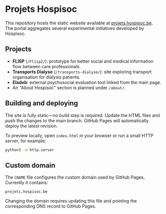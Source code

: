 # Projets Hospisoc

This repository hosts the static website available at [projets.hospisoc.be](https://projets.hospisoc.be). The portal aggregates several experimental initiatives developed by Hospisoc.

## Projects

- **FLISP** (`/Flisp2/`): prototype for better social and medical information flow between care professionals.
- **Transports Dialyse** (`/transports-dialyse/`): site exploring transport organisation for dialysis patients.
- **Eladeb**: external psychosocial evaluation tool linked from the main page.
- An "About Hospisoc" section is planned under `/about/`.

## Building and deploying

The site is fully static—no build step is required. Update the HTML files and push the changes to the main branch. GitHub Pages will automatically deploy the latest revision.

To preview locally, open `index.html` in your browser or run a small HTTP server, for example:

```bash
python3 -m http.server
```

## Custom domain

The `CNAME` file configures the custom domain used by GitHub Pages. Currently it contains:

```
projets.hospisoc.be
```

Changing the domain requires updating this file and pointing the corresponding DNS record to GitHub Pages.
